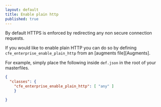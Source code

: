 ```yaml
---
layout: default
title: Enable plain http
published: true
---
```


By default HTTPS is enforced by redirecting any non secure connection requests.

If you would like to enable plain HTTP you can do so by defining
`cfe_enterprise_enable_plain_http` from an [augments file][Augments].

For example, simply place the following inside `def.json` in the root of your
masterfiles.

```json {file="def.json"}
{
  "classes": {
    "cfe_enterprise_enable_plain_http": [ "any" ]
    }

}
```
